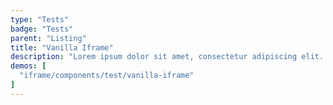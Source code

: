 ```yaml
---
type: "Tests"
badge: "Tests"
parent: "Listing"
title: "Vanilla Iframe"
description: "Lorem ipsum dolor sit amet, consectetur adipiscing elit. Nunc tempus laoreet leo sit amet iaculis."
demos: [
  "iframe/components/test/vanilla-iframe"
]
---
```

